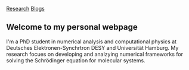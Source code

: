 [Research](research.md) [Blogs](blog.md)
## Welcome to my personal webpage

I'm a PhD student in numerical analysis and computational physics at Deutsches Elektronen-Synchrtron DESY and Universität Hamburg. My research focues on developing and analzying numerical frameworks for solving the Schrödinger equation for molecular systems. 
